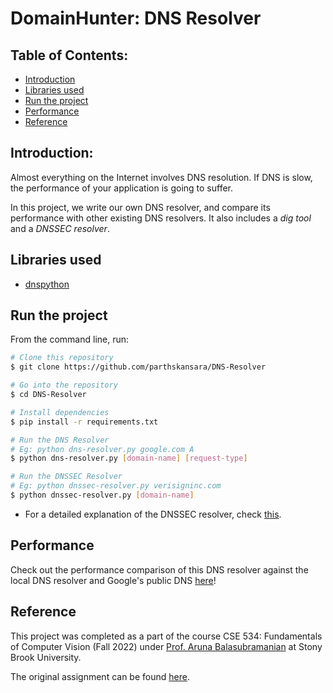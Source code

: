 # DomainHunter: DNS Resolver

## Table of Contents:
* [Introduction](#introduction)
* [Libraries used](#libraries-used)
* [Run the project](#run-the-project)
* [Performance](#performance)
* [Reference](#reference)

## Introduction:
Almost everything on the Internet involves DNS resolution. If DNS is slow, the
performance of your application is going to suffer.

In this project, we write our own DNS resolver, and compare its performance with other existing DNS resolvers. It also includes a *dig tool* and a *DNSSEC resolver*.

## Libraries used
* [dnspython](https://pypi.org/project/dnspython/)

## Run the project

From the command line, run:


```bash
# Clone this repository
$ git clone https://github.com/parthskansara/DNS-Resolver

# Go into the repository
$ cd DNS-Resolver

# Install dependencies
$ pip install -r requirements.txt

# Run the DNS Resolver
# Eg: python dns-resolver.py google.com A
$ python dns-resolver.py [domain-name] [request-type]

# Run the DNSSEC Resolver
# Eg: python dnssec-resolver.py verisigninc.com
$ python dnssec-resolver.py [domain-name]

```
* For a detailed explanation of the DNSSEC resolver, check [this](https://github.com/parthskansara/DNS-Resolver/blob/main/DNSSEC%20Implementation.pdf).


## Performance
Check out the performance comparison of this DNS resolver against the local DNS resolver and Google's public DNS [here](https://github.com/parthskansara/DNS-Resolver/blob/main/compare.pdf)!

## Reference
This project was completed as a part of the course CSE 534: Fundamentals of Computer Vision (Fall 2022) under [Prof. Aruna Balasubramanian](https://www.cs.stonybrook.edu/people/faculty/ArunaBalasubramanian) at Stony Brook University.


The original assignment can be found [here](https://drive.google.com/file/d/1_DbFCx03tswdxjzVQf_-hGMb6fFczmvz/view?usp=sharing).
